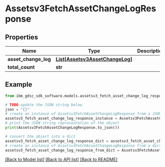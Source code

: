 # Assetsv3FetchAssetChangeLogResponse


## Properties

Name | Type | Description | Notes
------------ | ------------- | ------------- | -------------
**asset_change_log** | [**List[Assetsv3AssetChangeLog]**](Assetsv3AssetChangeLog.md) |  | [optional] 
**total_count** | **str** |  | [optional] 

## Example

```python
from ibm_gdsc_sdk_software.models.assetsv3_fetch_asset_change_log_response import Assetsv3FetchAssetChangeLogResponse

# TODO update the JSON string below
json = "{}"
# create an instance of Assetsv3FetchAssetChangeLogResponse from a JSON string
assetsv3_fetch_asset_change_log_response_instance = Assetsv3FetchAssetChangeLogResponse.from_json(json)
# print the JSON string representation of the object
print(Assetsv3FetchAssetChangeLogResponse.to_json())

# convert the object into a dict
assetsv3_fetch_asset_change_log_response_dict = assetsv3_fetch_asset_change_log_response_instance.to_dict()
# create an instance of Assetsv3FetchAssetChangeLogResponse from a dict
assetsv3_fetch_asset_change_log_response_from_dict = Assetsv3FetchAssetChangeLogResponse.from_dict(assetsv3_fetch_asset_change_log_response_dict)
```
[[Back to Model list]](../README.md#documentation-for-models) [[Back to API list]](../README.md#documentation-for-api-endpoints) [[Back to README]](../README.md)


